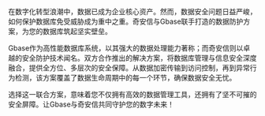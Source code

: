 在数字化转型浪潮中，数据已成为企业核心资产。然而，数据安全问题日益严峻，如何保护数据库免受威胁成为重中之重。奇安信与Gbase联手打造的数据防护方案，为您的数据库筑起坚实壁垒。

Gbase作为高性能数据库系统，以其强大的数据处理能力著称；而奇安信则以卓越的安全防护技术闻名。双方合作推出的解决方案，将数据库管理与信息安全深度融合，提供全方位、多层次的安全保障。从数据加密传输到访问控制，再到异常行为检测，该方案覆盖了数据生命周期中的每一个环节，确保数据安全无忧。

选择这一联合方案，意味着您不仅拥有高效的数据管理工具，还拥有了坚不可摧的安全屏障。让Gbase与奇安信共同守护您的数字未来！